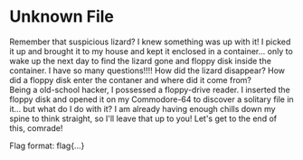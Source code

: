 # Unknown File

Remember that suspicious lizard? I knew something was up with it! I picked it up and brought it to my house and kept it enclosed in a container... only to wake up the next day to find the lizard gone and floppy disk inside the container. I have so many questions!!!! How did the lizard disappear? How did a floppy disk enter the contaner and where did it come from? </br>
Being a old-school hacker, I possessed a floppy-drive reader. I inserted the floppy disk and opened it on my Commodore-64 to discover a solitary file in it... but what do I do with it? I am already having enough chills down my spine to think straight, so I'll leave that up to you! Let's get to the end of this, comrade!

Flag format: flag{...}
